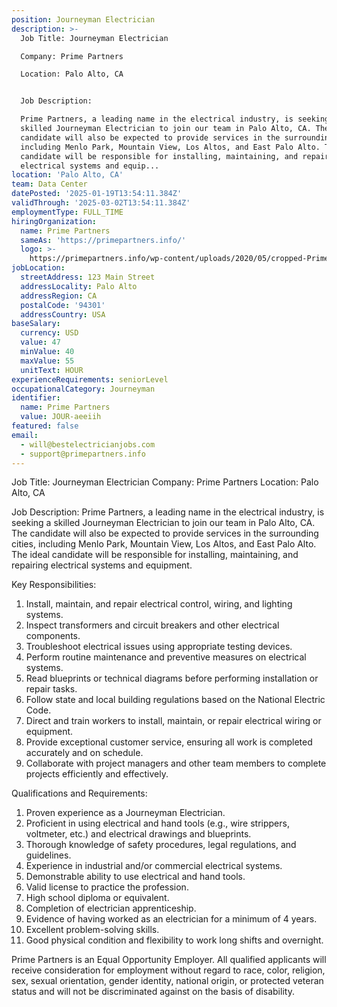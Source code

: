 ```yaml
---
position: Journeyman Electrician
description: >-
  Job Title: Journeyman Electrician

  Company: Prime Partners

  Location: Palo Alto, CA


  Job Description:

  Prime Partners, a leading name in the electrical industry, is seeking a
  skilled Journeyman Electrician to join our team in Palo Alto, CA. The
  candidate will also be expected to provide services in the surrounding cities,
  including Menlo Park, Mountain View, Los Altos, and East Palo Alto. The ideal
  candidate will be responsible for installing, maintaining, and repairing
  electrical systems and equip...
location: 'Palo Alto, CA'
team: Data Center
datePosted: '2025-01-19T13:54:11.384Z'
validThrough: '2025-03-02T13:54:11.384Z'
employmentType: FULL_TIME
hiringOrganization:
  name: Prime Partners
  sameAs: 'https://primepartners.info/'
  logo: >-
    https://primepartners.info/wp-content/uploads/2020/05/cropped-Prime-Partners-Logo-NO-BG-1-1.png
jobLocation:
  streetAddress: 123 Main Street
  addressLocality: Palo Alto
  addressRegion: CA
  postalCode: '94301'
  addressCountry: USA
baseSalary:
  currency: USD
  value: 47
  minValue: 40
  maxValue: 55
  unitText: HOUR
experienceRequirements: seniorLevel
occupationalCategory: Journeyman
identifier:
  name: Prime Partners
  value: JOUR-aeeiih
featured: false
email:
  - will@bestelectricianjobs.com
  - support@primepartners.info
---
```




Job Title: Journeyman Electrician
Company: Prime Partners
Location: Palo Alto, CA

Job Description:
Prime Partners, a leading name in the electrical industry, is seeking a skilled Journeyman Electrician to join our team in Palo Alto, CA. The candidate will also be expected to provide services in the surrounding cities, including Menlo Park, Mountain View, Los Altos, and East Palo Alto. The ideal candidate will be responsible for installing, maintaining, and repairing electrical systems and equipment. 

Key Responsibilities:

1. Install, maintain, and repair electrical control, wiring, and lighting systems.
2. Inspect transformers and circuit breakers and other electrical components.
3. Troubleshoot electrical issues using appropriate testing devices.
4. Perform routine maintenance and preventive measures on electrical systems.
5. Read blueprints or technical diagrams before performing installation or repair tasks.
6. Follow state and local building regulations based on the National Electric Code.
7. Direct and train workers to install, maintain, or repair electrical wiring or equipment.
8. Provide exceptional customer service, ensuring all work is completed accurately and on schedule.
9. Collaborate with project managers and other team members to complete projects efficiently and effectively.

Qualifications and Requirements:

1. Proven experience as a Journeyman Electrician.
2. Proficient in using electrical and hand tools (e.g., wire strippers, voltmeter, etc.) and electrical drawings and blueprints.
3. Thorough knowledge of safety procedures, legal regulations, and guidelines.
4. Experience in industrial and/or commercial electrical systems.
5. Demonstrable ability to use electrical and hand tools.
6. Valid license to practice the profession.
7. High school diploma or equivalent.
8. Completion of electrician apprenticeship.
9. Evidence of having worked as an electrician for a minimum of 4 years.
10. Excellent problem-solving skills.
11. Good physical condition and flexibility to work long shifts and overnight.

Prime Partners is an Equal Opportunity Employer. All qualified applicants will receive consideration for employment without regard to race, color, religion, sex, sexual orientation, gender identity, national origin, or protected veteran status and will not be discriminated against on the basis of disability.
